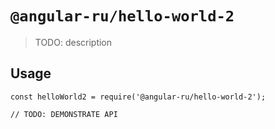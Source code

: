 # `@angular-ru/hello-world-2`

> TODO: description

## Usage

```
const helloWorld2 = require('@angular-ru/hello-world-2');

// TODO: DEMONSTRATE API
```
